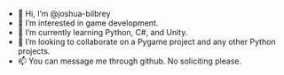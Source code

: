 - 👋 Hi, I’m @joshua-bilbrey
- 👀 I’m interested in game development.
- 🌱 I’m currently learning Python, C#, and Unity.
- 💞️ I’m looking to collaborate on a Pygame project and any other Python projects.
- 📫 You can message me through github. No soliciting please.

<!---
joshua-bilbrey/joshua-bilbrey is a ✨ special ✨ repository because its `README.md` (this file) appears on your GitHub profile.
You can click the Preview link to take a look at your changes.
--->
